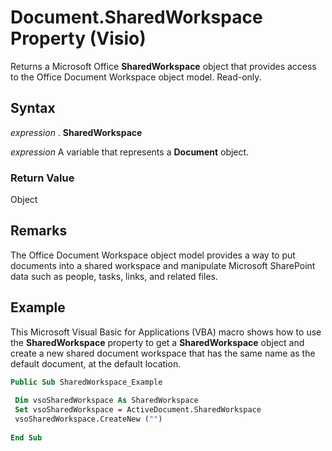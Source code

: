 
# Document.SharedWorkspace Property (Visio)

Returns a Microsoft Office  **SharedWorkspace** object that provides access to the Office Document Workspace object model. Read-only.


## Syntax

 _expression_ . **SharedWorkspace**

 _expression_ A variable that represents a **Document** object.


### Return Value

Object


## Remarks

The Office Document Workspace object model provides a way to put documents into a shared workspace and manipulate Microsoft SharePoint data such as people, tasks, links, and related files.


## Example

This Microsoft Visual Basic for Applications (VBA) macro shows how to use the  **SharedWorkspace** property to get a **SharedWorkspace** object and create a new shared document workspace that has the same name as the default document, at the default location.


```vb
Public Sub SharedWorkspace_Example 
 
 Dim vsoSharedWorkspace As SharedWorkspace 
 Set vsoSharedWorkspace = ActiveDocument.SharedWorkspace 
 vsoSharedWorkspace.CreateNew ("") 
 
End Sub
```

